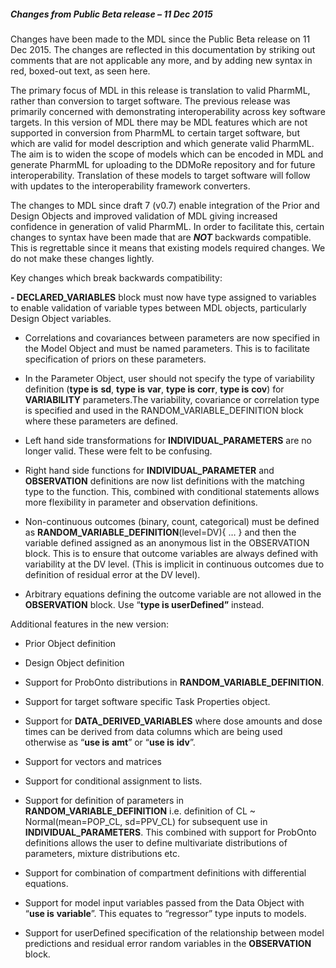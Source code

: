 ##### Changes from Public Beta release – 11 Dec 2015

Changes have been made to the MDL since the Public Beta release on 11
Dec 2015. The changes are reflected in this documentation by striking
out comments that are not applicable any more, and by adding new syntax
in red, boxed-out text, as seen here.

The primary focus of MDL in this release is translation to valid
PharmML, rather than conversion to target software. The previous release
was primarily concerned with demonstrating interoperability across key
software targets. In this version of MDL there may be MDL features which
are not supported in conversion from PharmML to certain target software,
but which are valid for model description and which generate valid
PharmML. The aim is to widen the scope of models which can be encoded in
MDL and generate PharmML for uploading to the DDMoRe repository and for
future interoperability. Translation of these models to target software
will follow with updates to the interoperability framework converters.

The changes to MDL since draft 7 (v0.7) enable integration of the Prior
and Design Objects and improved validation of MDL giving increased
confidence in generation of valid PharmML. In order to facilitate this,
certain changes to syntax have been made that are ***NOT*** backwards
compatible. This is regrettable since it means that existing models
required changes. We do not make these changes lightly.

Key changes which break backwards compatibility:

**- DECLARED\_VARIABLES** block must now have type assigned to variables
to enable validation of variable types between MDL objects, particularly
Design Object variables.

- Correlations and covariances between parameters are now specified in
the Model Object and must be named parameters. This is to facilitate
specification of priors on these parameters.

- In the Parameter Object, user should not specify the type of
variability definition (**type is** **sd**, **type is** **var**, **type
is** **corr**, **type is** **cov**) for **VARIABILITY** parameters.The
variability, covariance or correlation type is specified and used in the
RANDOM\_VARIABLE\_DEFINITION block where these parameters are defined.

- Left hand side transformations for **INDIVIDUAL\_PARAMETERS** are no
longer valid. These were felt to be confusing.

- Right hand side functions for **INDIVIDUAL\_PARAMETER** and
**OBSERVATION** definitions are now list definitions with the matching
type to the function. This, combined with conditional statements allows
more flexibility in parameter and observation definitions.

- Non-continuous outcomes (binary, count, categorical) must be defined
as **RANDOM\_VARIABLE\_DEFINITION**(level=DV){ … } and then the variable
defined assigned as an anonymous list in the OBSERVATION block. This is
to ensure that outcome variables are always defined with variability at
the DV level. (This is implicit in continuous outcomes due to definition
of residual error at the DV level).

- Arbitrary equations defining the outcome variable are not allowed in
the **OBSERVATION** block. Use “**type is userDefined”** instead.

Additional features in the new version:

- Prior Object definition

- Design Object definition

- Support for ProbOnto distributions in
**RANDOM\_VARIABLE\_DEFINITION**.

- Support for target software specific Task Properties object.

- Support for **DATA\_DERIVED\_VARIABLES** where dose amounts and dose
times can be derived from data columns which are being used otherwise as
“**use is** **amt**” or “**use is** **idv**”.

- Support for vectors and matrices

- Support for conditional assignment to lists.

- Support for definition of parameters in
**RANDOM\_VARIABLE\_DEFINITION** i.e. definition of CL \~
Normal(mean=POP\_CL, sd=PPV\_CL) for subsequent use in
**INDIVIDUAL\_PARAMETERS**. This combined with support for ProbOnto
definitions allows the user to define multivariate distributions of
parameters, mixture distributions etc.

- Support for combination of compartment definitions with differential
equations.

- Support for model input variables passed from the Data Object with
“**use is** **variable**”. This equates to “regressor” type inputs to
models.

- Support for userDefined specification of the relationship between
model predictions and residual error random variables in the
**OBSERVATION** block.
